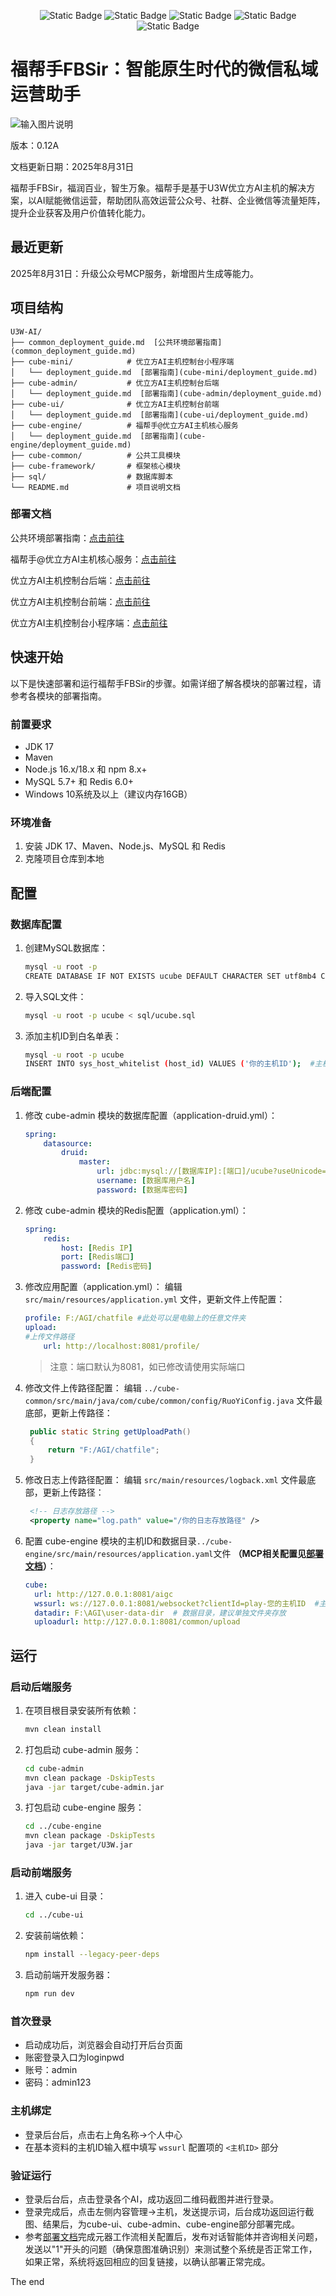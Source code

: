 <p align="center"><img alt="Static Badge" src="https://img.shields.io/badge/MySQL-5.7-blue"> <img alt="Static Badge" src="https://img.shields.io/badge/JDK-17-blue"> <img alt="Static Badge" src="https://img.shields.io/badge/Spring%20Boot-3.2.5-blue"> <img alt="Static Badge" src="https://img.shields.io/badge/Redis-6.0%2B-blue"> <img alt="Static Badge" src="https://img.shields.io/badge/License-AGPL3.0-blue"></p>

# 福帮手FBSir：智能原生时代的微信私域运营助手
![输入图片说明](docs-img/%E5%AF%B9%E8%AF%9D%E9%9A%90%E5%BD%A2%E5%86%A0%E5%86%9B.jpeg)

版本：0.12A

文档更新日期：2025年8月31日

福帮手FBSir，福润百业，智生万象。福帮手是基于U3W优立方AI主机的解决方案，以AI赋能微信运营，帮助团队高效运营公众号、社群、企业微信等流量矩阵，提升企业获客及用户价值转化能力。

## 最近更新

2025年8月31日：升级公众号MCP服务，新增图片生成等能力。

## 项目结构

```
U3W-AI/
├── common_deployment_guide.md  [公共环境部署指南](common_deployment_guide.md)
├── cube-mini/            # 优立方AI主机控制台小程序端
│   └── deployment_guide.md  [部署指南](cube-mini/deployment_guide.md)
├── cube-admin/           # 优立方AI主机控制台后端
│   └── deployment_guide.md  [部署指南](cube-admin/deployment_guide.md)
├── cube-ui/              # 优立方AI主机控制台前端
│   └── deployment_guide.md  [部署指南](cube-ui/deployment_guide.md)
├── cube-engine/          # 福帮手@优立方AI主机核心服务
│   └── deployment_guide.md  [部署指南](cube-engine/deployment_guide.md)
├── cube-common/          # 公共工具模块
├── cube-framework/       # 框架核心模块
├── sql/                  # 数据库脚本
└── README.md             # 项目说明文档
```
### 部署文档
公共环境部署指南：[点击前往](common_deployment_guide.md)

福帮手@优立方AI主机核心服务：[点击前往](cube-engine/deployment_guide.md)

优立方AI主机控制台后端：[点击前往](cube-admin/deployment_guide.md)

优立方AI主机控制台前端：[点击前往](cube-ui/deployment_guide.md)

优立方AI主机控制台小程序端：[点击前往](cube-mini/deployment_guide.md)

## 快速开始

以下是快速部署和运行福帮手FBSir的步骤。如需详细了解各模块的部署过程，请参考各模块的部署指南。

### 前置要求
- JDK 17
- Maven
- Node.js 16.x/18.x 和 npm 8.x+
- MySQL 5.7+ 和 Redis 6.0+
- Windows 10系统及以上（建议内存16GB）

### 环境准备
1. 安装 JDK 17、Maven、Node.js、MySQL 和 Redis
2. 克隆项目仓库到本地

## 配置

### 数据库配置
1. 创建MySQL数据库：
   ```bash
   mysql -u root -p
   CREATE DATABASE IF NOT EXISTS ucube DEFAULT CHARACTER SET utf8mb4 COLLATE utf8mb4_unicode_ci;
   ```

2. 导入SQL文件：
   ```bash
   mysql -u root -p ucube < sql/ucube.sql
   ```

3. 添加主机ID到白名单表：
   ```bash
   mysql -u root -p ucube
   INSERT INTO sys_host_whitelist (host_id) VALUES ('你的主机ID');  #主机ID建议使用字母+数字组合，例如user01
   ```

### 后端配置
1. 修改 cube-admin 模块的数据库配置（application-druid.yml）：
   ```yaml
   spring:
       datasource:
           druid:
               master:
                   url: jdbc:mysql://[数据库IP]:[端口]/ucube?useUnicode=true&characterEncoding=utf8&zeroDateTimeBehavior=convertToNull&useSSL=true&serverTimezone=GMT%2B8&allowMultiQueries=true
                   username: [数据库用户名]
                   password: [数据库密码]
   ```

2. 修改 cube-admin 模块的Redis配置（application.yml）：
   ```yaml
   spring:
       redis:
           host: [Redis IP]
           port: [Redis端口]
           password: [Redis密码]
   ```

3. 修改应用配置（application.yml）：
   编辑 `src/main/resources/application.yml` 文件，更新文件上传配置：
   ```yaml
   profile: F:/AGI/chatfile #此处可以是电脑上的任意文件夹
   upload:
   #上传文件路径
       url: http://localhost:8081/profile/
   ```
   > 注意：端口默认为8081，如已修改请使用实际端口

4. 修改文件上传路径配置：
   编辑 `../cube-common/src/main/java/com/cube/common/config/RuoYiConfig.java` 文件最底部，更新上传路径：
   ```java
    public static String getUploadPath()
    {
        return "F:/AGI/chatfile";
    }
   ```
5. 修改日志上传路径配置：
   编辑 `src/main/resources/logback.xml` 文件最底部，更新上传路径：
   ```xml
    <!-- 日志存放路径 -->
	<property name="log.path" value="/你的日志存放路径" />

6. 配置 cube-engine 模块的主机ID和数据目录`../cube-engine/src/main/resources/application.yaml`文件 **（MCP相关配置见[部署文档](cube-engine/deployment_guide.md)）**：
   ```yaml
   cube:
     url: http://127.0.0.1:8081/aigc
     wssurl: ws://127.0.0.1:8081/websocket?clientId=play-您的主机ID  #主机ID建议使用字母+数字组合，例如user01，并在数据库sys_host_whitelist中配置主机id
     datadir: F:\AGI\user-data-dir  # 数据目录，建议单独文件夹存放
     uploadurl: http://127.0.0.1:8081/common/upload
   ```

## 运行

### 启动后端服务
1. 在项目根目录安装所有依赖：
   ```bash
   mvn clean install
   ```

2. 打包启动 cube-admin 服务：
   ```bash
   cd cube-admin
   mvn clean package -DskipTests
   java -jar target/cube-admin.jar
   ```

3. 打包启动 cube-engine 服务：
   ```bash
   cd ../cube-engine
   mvn clean package -DskipTests
   java -jar target/U3W.jar
   ```

### 启动前端服务
1. 进入 cube-ui 目录：
   ```bash
   cd ../cube-ui
   ```

2. 安装前端依赖：
   ```bash
   npm install --legacy-peer-deps
   ```

3. 启动前端开发服务器：
   ```bash
   npm run dev
   ```

### 首次登录
- 启动成功后，浏览器会自动打开后台页面
- 账密登录入口为loginpwd
- 账号：admin
- 密码：admin123

### 主机绑定
- 登录后台后，点击右上角名称→个人中心
- 在基本资料的主机ID输入框中填写 `wssurl` 配置项的 `<主机ID>` 部分

### 验证运行
- 登录后台后，点击登录各个AI，成功返回二维码截图并进行登录。
- 登录完成后，点击左侧内容管理→主机，发送提示词，后台成功返回运行截图、结果后，为cube-ui、cube-admin、cube-engine部分部署完成。
- 参考[部署文档](cube-engine/deployment_guide.md)完成元器工作流相关配置后，发布对话智能体并咨询相关问题，发送以"1"开头的问题（确保意图准确识别）来测试整个系统是否正常工作，如果正常，系统将返回相应的回复链接，以确认部署正常完成。

The end
